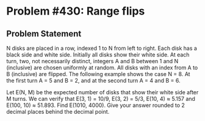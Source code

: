 # Problem #430: Range flips 

## Problem Statement 

N disks are placed in a row, indexed 1 to N from left to right.
Each disk has a black side and white side. Initially all disks show their white side.
At each turn, two, not necessarily distinct, integers A and B between 1 and N (inclusive) are chosen uniformly at random.
All disks with an index from A to B (inclusive) are flipped.
The following example shows the case N = 8. At the first turn A = 5 and B = 2, and at the second turn A = 4 and B = 6.

Let E(N, M) be the expected number of disks that show their white side after M turns.
We can verify that E(3, 1) = 10/9, E(3, 2) = 5/3, E(10, 4) ≈ 5.157 and E(100, 10) ≈ 51.893.
Find E(1010, 4000).
Give your answer rounded to 2 decimal places behind the decimal point.
